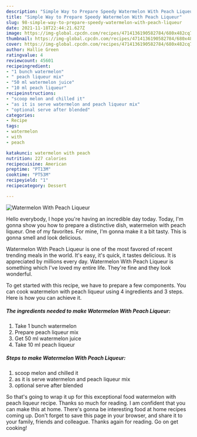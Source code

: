 ```yaml
---
description: "Simple Way to Prepare Speedy Watermelon With Peach Liqueur"
title: "Simple Way to Prepare Speedy Watermelon With Peach Liqueur"
slug: 98-simple-way-to-prepare-speedy-watermelon-with-peach-liqueur
date: 2021-11-18T22:44:21.627Z
image: https://img-global.cpcdn.com/recipes/4714136190582784/680x482cq70/watermelon-with-peach-liqueur-recipe-main-photo.jpg
thumbnail: https://img-global.cpcdn.com/recipes/4714136190582784/680x482cq70/watermelon-with-peach-liqueur-recipe-main-photo.jpg
cover: https://img-global.cpcdn.com/recipes/4714136190582784/680x482cq70/watermelon-with-peach-liqueur-recipe-main-photo.jpg
author: Hallie Green
ratingvalue: 4
reviewcount: 45601
recipeingredient:
- "1 bunch watermelon"
- " peach liqueur mix"
- "50 ml watermelon juice"
- "10 ml peach liqueur"
recipeinstructions:
- "scoop melon and chilled it"
- "as it is serve watermelon and peach liqueur mix"
- "optional serve after blended"
categories:
- Recipe
tags:
- watermelon
- with
- peach

katakunci: watermelon with peach 
nutrition: 227 calories
recipecuisine: American
preptime: "PT13M"
cooktime: "PT53M"
recipeyield: "1"
recipecategory: Dessert

---
```



![Watermelon With Peach Liqueur](https://img-global.cpcdn.com/recipes/4714136190582784/680x482cq70/watermelon-with-peach-liqueur-recipe-main-photo.jpg)

Hello everybody, I hope you're having an incredible day today. Today, I'm gonna show you how to prepare a distinctive dish, watermelon with peach liqueur. One of my favorites. For mine, I'm gonna make it a bit tasty. This is gonna smell and look delicious.

Watermelon With Peach Liqueur is one of the most favored of recent trending meals in the world. It's easy, it's quick, it tastes delicious. It is appreciated by millions every day. Watermelon With Peach Liqueur is something which I've loved my entire life. They're fine and they look wonderful.




To get started with this recipe, we have to prepare a few components. You can cook watermelon with peach liqueur using 4 ingredients and 3 steps. Here is how you can achieve it.

<!--inarticleads1-->

##### The ingredients needed to make Watermelon With Peach Liqueur:

1. Take 1 bunch watermelon
1. Prepare  peach liqueur mix
1. Get 50 ml watermelon juice
1. Take 10 ml peach liqueur




<!--inarticleads2-->

##### Steps to make Watermelon With Peach Liqueur:

1. scoop melon and chilled it
1. as it is serve watermelon and peach liqueur mix
1. optional serve after blended




So that's going to wrap it up for this exceptional food watermelon with peach liqueur recipe. Thanks so much for reading. I am confident that you can make this at home. There's gonna be interesting food at home recipes coming up. Don't forget to save this page in your browser, and share it to your family, friends and colleague. Thanks again for reading. Go on get cooking!
